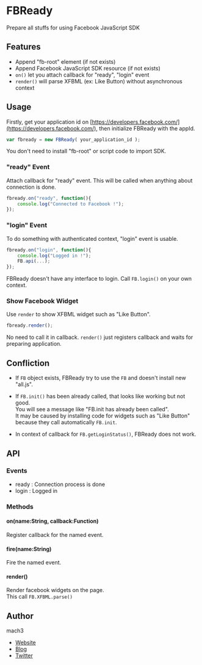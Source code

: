 
# FBReady

Prepare all stuffs for using Facebook JavaScript SDK

## Features

- Append "fb-root" element (if not exists)
- Append Facebook JavaScript SDK resource (if not exists)
- `on()` let you attach callback for "ready", "login" event
- `render()` will parse XFBML (ex: Like Button) without asynchronous context

## Usage

Firstly, get your application id on [https://developers.facebook.com/](https://developers.facebook.com/), 
then initialize FBReady with the appId.

```javascript
var fbready = new FBReady( your_application_id );
```

You don't need to install "fb-root" or script code to import SDK.

### "ready" Event

Attach callback for "ready" event. 
This will be called when anything about connection is done.

```javascript
fbready.on("ready", function(){
	console.log("Connected to Facebook !");
});
```

### "login" Event

To do something with authenticated context, "login" event is usable.

```javascript
fbready.on("login", function(){
	console.log("Logged in !");
	FB.api(...);
});
```

FBReady doesn't have any interface to login. 
Call `FB.login()` on your own context.

### Show Facebook Widget

Use `render` to show XFBML widget such as "Like Button".

```javascript
fbready.render();
```

No need to call it in callback.
`render()` just registers callback and waits for preparing application.


## Confliction

- If `FB` object exists, FBReady try to use the `FB` and doesn't install new "all.js".

- If `FB.init()` has been already called, that looks like working but not good.   
  You will see a message like "FB.init has already been called".  
  It may be caused by installing code for widgets such as "Like Button"  
  because they call automatically `FB.init`.

- In context of callback for `FB.getLoginStatus()`, FBReady does not work.

## API

### Events

- ready : Connection process is done
- login : Logged in

### Methods

#### on(name:String, callback:Function)

Register callback for the named event.

#### fire(name:String)

Fire the named event.

#### render()

Render facebook widgets on the page.  
This call `FB.XFBML.parse()`


## Author

mach3

- [Website](http://www.mach3.jp)
- [Blog](http://blog.mach3.jp)
- [Twitter](http://twitter.com/mach3ss)
